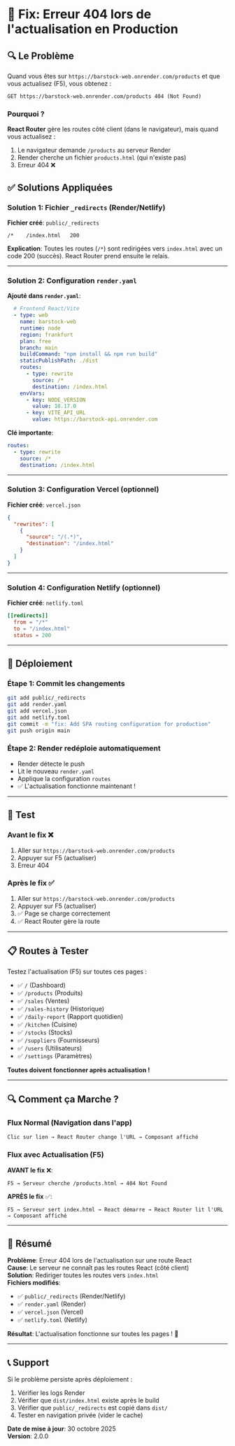 # 🔧 Fix: Erreur 404 lors de l'actualisation en Production

## 🔍 Le Problème

Quand vous êtes sur `https://barstock-web.onrender.com/products` et que vous actualisez (F5), vous obtenez :
```
GET https://barstock-web.onrender.com/products 404 (Not Found)
```

### Pourquoi ?

**React Router** gère les routes côté client (dans le navigateur), mais quand vous actualisez :
1. Le navigateur demande `/products` au serveur Render
2. Render cherche un fichier `products.html` (qui n'existe pas)
3. Erreur 404 ❌

## ✅ Solutions Appliquées

### **Solution 1: Fichier `_redirects` (Render/Netlify)**

**Fichier créé**: `public/_redirects`
```
/*    /index.html   200
```

**Explication**: Toutes les routes (`/*`) sont redirigées vers `index.html` avec un code 200 (succès). React Router prend ensuite le relais.

---

### **Solution 2: Configuration `render.yaml`**

**Ajouté dans `render.yaml`**:
```yaml
  # Frontend React/Vite
  - type: web
    name: barstock-web
    runtime: node
    region: frankfurt
    plan: free
    branch: main
    buildCommand: "npm install && npm run build"
    staticPublishPath: ./dist
    routes:
      - type: rewrite
        source: /*
        destination: /index.html
    envVars:
      - key: NODE_VERSION
        value: 18.17.0
      - key: VITE_API_URL
        value: https://barstock-api.onrender.com
```

**Clé importante**: 
```yaml
routes:
  - type: rewrite
    source: /*
    destination: /index.html
```

---

### **Solution 3: Configuration Vercel** (optionnel)

**Fichier créé**: `vercel.json`
```json
{
  "rewrites": [
    {
      "source": "/(.*)",
      "destination": "/index.html"
    }
  ]
}
```

---

### **Solution 4: Configuration Netlify** (optionnel)

**Fichier créé**: `netlify.toml`
```toml
[[redirects]]
  from = "/*"
  to = "/index.html"
  status = 200
```

---

## 🚀 Déploiement

### **Étape 1: Commit les changements**

```bash
git add public/_redirects
git add render.yaml
git add vercel.json
git add netlify.toml
git commit -m "fix: Add SPA routing configuration for production"
git push origin main
```

### **Étape 2: Render redéploie automatiquement**

- Render détecte le push
- Lit le nouveau `render.yaml`
- Applique la configuration `routes`
- ✅ L'actualisation fonctionne maintenant !

---

## 🧪 Test

### **Avant le fix** ❌
1. Aller sur `https://barstock-web.onrender.com/products`
2. Appuyer sur F5 (actualiser)
3. Erreur 404

### **Après le fix** ✅
1. Aller sur `https://barstock-web.onrender.com/products`
2. Appuyer sur F5 (actualiser)
3. ✅ Page se charge correctement
4. ✅ React Router gère la route

---

## 📋 Routes à Tester

Testez l'actualisation (F5) sur toutes ces pages :

- ✅ `/` (Dashboard)
- ✅ `/products` (Produits)
- ✅ `/sales` (Ventes)
- ✅ `/sales-history` (Historique)
- ✅ `/daily-report` (Rapport quotidien)
- ✅ `/kitchen` (Cuisine)
- ✅ `/stocks` (Stocks)
- ✅ `/suppliers` (Fournisseurs)
- ✅ `/users` (Utilisateurs)
- ✅ `/settings` (Paramètres)

**Toutes doivent fonctionner après actualisation !**

---

## 🔍 Comment ça Marche ?

### **Flux Normal (Navigation dans l'app)**
```
Clic sur lien → React Router change l'URL → Composant affiché
```

### **Flux avec Actualisation (F5)**

**AVANT le fix** ❌:
```
F5 → Serveur cherche /products.html → 404 Not Found
```

**APRÈS le fix** ✅:
```
F5 → Serveur sert index.html → React démarre → React Router lit l'URL → Composant affiché
```

---

## 🎯 Résumé

**Problème**: Erreur 404 lors de l'actualisation sur une route React  
**Cause**: Le serveur ne connaît pas les routes React (côté client)  
**Solution**: Rediriger toutes les routes vers `index.html`  
**Fichiers modifiés**:
- ✅ `public/_redirects` (Render/Netlify)
- ✅ `render.yaml` (Render)
- ✅ `vercel.json` (Vercel)
- ✅ `netlify.toml` (Netlify)

**Résultat**: L'actualisation fonctionne sur toutes les pages ! 🎉

---

## 📞 Support

Si le problème persiste après déploiement :
1. Vérifier les logs Render
2. Vérifier que `dist/index.html` existe après le build
3. Vérifier que `public/_redirects` est copié dans `dist/`
4. Tester en navigation privée (vider le cache)

**Date de mise à jour**: 30 octobre 2025  
**Version**: 2.0.0
